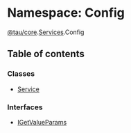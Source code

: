 # Namespace: Config

[@tau/core](tau_core.md).[Services](tau_core.Services.md).Config

## Table of contents

### Classes

- [Service](../classes/tau_core.Services.Config.Service.md)

### Interfaces

- [IGetValueParams](../interfaces/tau_core.Services.Config.IGetValueParams.md)
